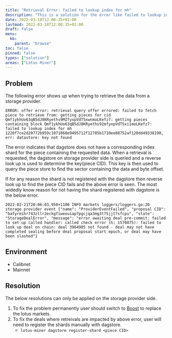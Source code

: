 ```yaml
---
title: "Retrieval Error: failed to lookup index for mh"
description: "This is a solution for the error like failed to lookup index for mh, err: datastore: key not found."
date: 2022-03-18T12:00:35+01:00
lastmod: 2022-03-18T12:00:35+01:00
draft: false
menu:
  kb:
    parent: "browse"
toc: false
pinned: false
types: ["solution"]
areas: ["Lotus Miner"]
---
```


## Problem

The following error shows up when trying to retrieve the data from a storage provider.

```shell
ERROR: offer error: retrieval query offer errored: failed to fetch piece to retrieve from: getting pieces for cid Qmf1ykhUo63qB5dJ8KRyeths9MZfyxpVdT5xwnmoLKefz7: getting pieces containing block Qmf1ykhUo63qB5dJ8KRyeths92mfyxpVdT5xi1moLKefz7: failed to lookup index for mh 1220f7ce2d20772b959c1071868e9495712f12785b1710ee88752af120dd49338190, err: datastore: key not found
```

The error indicates that dagstore does not have a corresponding index shard for the piece containing the requested data. When a retrieval is requested, the dagstore on storage provider side is queried and a reverse look up is used to determine the key(piece CID). This key is then used to query the piece store to find the sector containing the data and byte offset.

If for any reason the shard is not registered with the dagstore then reverse look up to find the piece CID fails and the above error is seen.
The most widedly know reason for not having the shard registered with dagstore is the below error. 

```
2022-02-21T20:06:03.950+1100 INFO markets loggers/loggers.go:20 storage provider event {"name": "ProviderEventFailed", "proposal CID": "bafyreihr743zllr2eckgfiweouiap7pgcjqa3mg3t75jjt7sfcpu", "state": "StorageDealError", "message": "error awaiting deal pre-commit: failed to set up called handler: called check error (h: 1570875): failed to look up deal on chain: deal 3964985 not found - deal may not have completed sealing before deal proposal start epoch, or deal may have been slashed"}
```


## Environment

- Calibnet
- Mainnet 

## Resolution

The below resolutions can only be applied on the storage provider side.

1. To fix the problem permanently user should switch to [Boost](https://boost.filecoin.io/) to replace the lotus markets.
2. To fix the deals where retreivals are impacted by above error, user will need to register the shards manually with dagstore.
    - `lotus-miner dagstore register-shard <piece CID>`

